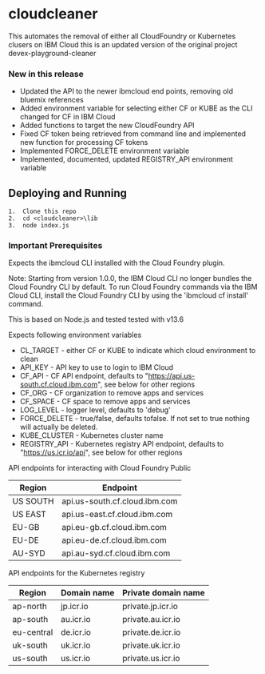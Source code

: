 # cloudcleaner

This automates the removal of either all CloudFoundry or Kubernetes clusers on IBM Cloud
this is an updated version of the original project devex-playground-cleaner


### New in this release 

* Updated the API to the newer ibmcloud end points, removing old bluemix references
* Added environment variable for selecting either CF or KUBE as the CLI changed for CF in IBM Cloud
* Added functions to target the new CloudFoundry API
* Fixed CF token being retrieved from command line and implemented new function for processing CF tokens
* Implemented FORCE_DELETE environment variable
* Implemented, documented, updated REGISTRY_API environment variable

## Deploying and Running

```
1.  Clone this repo
2.  cd <cloudcleaner>\lib
3.  node index.js
```

### Important Prerequisites

Expects the ibmcloud CLI installed with the Cloud Foundry plugin.

Note:  Starting from version 1.0.0, the IBM Cloud CLI no longer bundles the Cloud Foundry CLI by default. To run Cloud Foundry commands via the IBM Cloud CLI, install the Cloud Foundry CLI by using the 'ibmcloud cf install' command.

This is based on Node.js and tested tested with v13.6 


Expects following environment variables
* CL_TARGET - either CF or KUBE to indicate which cloud environment to clean
* API_KEY - API key to use to login to IBM Cloud
* CF_API - CF API endpoint, defaults to "https://api.us-south.cf.cloud.ibm.com", see below for other regions
* CF_ORG - CF organization to remove apps and services
* CF_SPACE - CF space to remove apps and services
* LOG_LEVEL - logger level, defaults to 'debug'
* FORCE_DELETE - true/false, defaults tofalse. If not set to true nothing will actually be deleted. 
* KUBE_CLUSTER - Kubernetes cluster name
* REGISTRY_API - Kubernetes registry API endpoint, defaults to "https://us.icr.io/api", see below for other regions


API endpoints for interacting with Cloud Foundry Public

| Region        | Endpoint                      |
| ------------- | ------------------------------|
| US SOUTH      | api.us-south.cf.cloud.ibm.com |
| US EAST       | api.us-east.cf.cloud.ibm.com  |
| EU-GB         | api.eu-gb.cf.cloud.ibm.com    |
| EU-DE         | api.eu-de.cf.cloud.ibm.com    |
| AU-SYD        | api.au-syd.cf.cloud.ibm.com   |


API endpoints for the Kubernetes registry

| Region      | Domain name | Private domain name  |
| ------------| ------------| ---------------------|
| ap-north    | jp.icr.io   | private.jp.icr.io    |
| ap-south    | au.icr.io   | private.au.icr.io    |
| eu-central  | de.icr.io   | private.de.icr.io    |
| uk-south    | uk.icr.io   | private.uk.icr.io    |
| us-south    | us.icr.io   | private.us.icr.io    |
